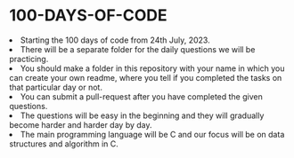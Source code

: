 # 100-DAYS-OF-CODE
<li>Starting the 100 days of code from 24th July, 2023.</li>
<li>There will be a separate folder for the daily questions we will be practicing.</li>
<li>You should make a folder in this repository with your name in which you can create your own readme, where you tell if you completed the tasks on that particular day or not.</li>
<li>You can submit a pull-request after you have completed the given questions.</li>
<li>The questions will be easy in the beginning and they will gradually become harder and harder day by day.</li>
<li>The main programming language will be C and our focus will be on data structures and algorithm in C.</li>
